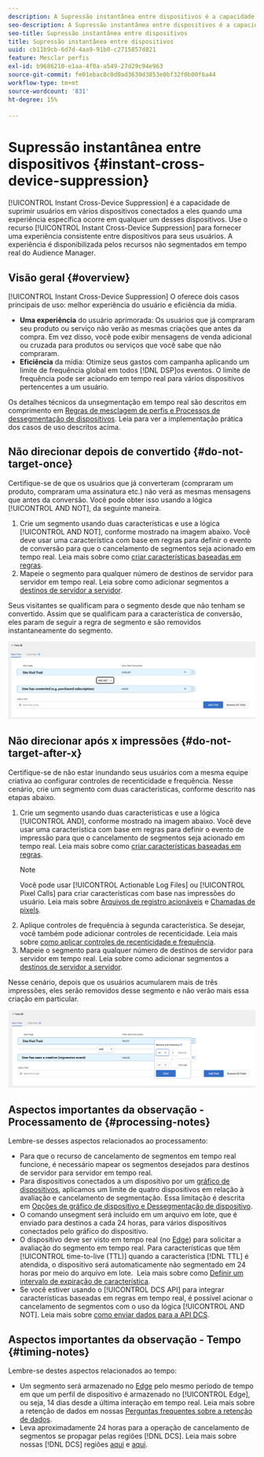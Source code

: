 ```yaml
---
description: A Supressão instantânea entre dispositivos é a capacidade de omitir usuários entre vários dispositivos conectados a eles quando uma experiência em particular ocorrer em um desses dispositivos. Use o recurso de Supressão instantânea entre dispositivos para fornecer uma experiência consistente entre dispositivos para seus usuários. A experiência é disponibilizada pelos recursos não segmentados em tempo real do Audience Manager.
seo-description: A Supressão instantânea entre dispositivos é a capacidade de omitir usuários entre vários dispositivos conectados a eles quando uma experiência em particular ocorrer em um desses dispositivos. Use o recurso de Supressão instantânea entre dispositivos para fornecer uma experiência consistente entre dispositivos para seus usuários. A experiência é disponibilizada pelos recursos não segmentados em tempo real do Audience Manager.
seo-title: Supressão instantânea entre dispositivos
title: Supressão instantânea entre dispositivos
uuid: cb11b9cb-6d7d-4aa9-91b0-c2715857d821
feature: Mesclar perfis
exl-id: b9686210-e1aa-4f0a-a549-27d29c94e963
source-git-commit: fe01ebac8c0d0ad3630d3853e0bf32f0b00f6a44
workflow-type: tm+mt
source-wordcount: '831'
ht-degree: 15%

---
```


# Supressão instantânea entre dispositivos {#instant-cross-device-suppression}

[!UICONTROL Instant Cross-Device Suppression] é a capacidade de suprimir usuários em vários dispositivos conectados a eles quando uma experiência específica ocorre em qualquer um desses dispositivos. Use o recurso [!UICONTROL Instant Cross-Device Suppression] para fornecer uma experiência consistente entre dispositivos para seus usuários. A experiência é disponibilizada pelos recursos não segmentados em tempo real do Audience Manager.

## Visão geral {#overview}

[!UICONTROL Instant Cross-Device Suppression] O oferece dois casos principais de uso: melhor experiência do usuário e eficiência da mídia.

* **Uma experiência** do usuário aprimorada: Os usuários que já compraram seu produto ou serviço não verão as mesmas criações que antes da compra. Em vez disso, você pode exibir mensagens de venda adicional ou cruzada para produtos ou serviços que você sabe que não compraram.
* **Eficiência** da mídia: Otimize seus gastos com campanha aplicando um limite de frequência global em todos  [!DNL DSP]os eventos. O limite de frequência pode ser acionado em tempo real para vários dispositivos pertencentes a um usuário.

Os detalhes técnicos da unsegmentação em tempo real são descritos em comprimento em [Regras de mesclagem de perfis e Processos de dessegmentação de dispositivos](merge-rule-unsegment.md). Leia para ver a implementação prática dos casos de uso descritos acima.

## Não direcionar depois de convertido {#do-not-target-once}

Certifique-se de que os usuários que já converteram (compraram um produto, compraram uma assinatura etc.) não verá as mesmas mensagens que antes da conversão. Você pode obter isso usando a lógica [!UICONTROL AND NOT], da seguinte maneira.

1. Crie um segmento usando duas características e use a lógica [!UICONTROL AND NOT], conforme mostrado na imagem abaixo. Você deve usar uma característica com base em regras para definir o evento de conversão para que o cancelamento de segmentos seja acionado em tempo real. Leia mais sobre como [criar características baseadas em regras](../traits/create-onboarded-rule-based-traits.md).
2. Mapeie o segmento para qualquer número de destinos de servidor para servidor em tempo real. Leia sobre como adicionar segmentos a [destinos de servidor a servidor](../destinations/add-edit-segments.md).

Seus visitantes se qualificam para o segmento desde que não tenham se convertido. Assim que se qualificam para a característica de conversão, eles param de seguir a regra de segmento e são removidos instantaneamente do segmento.

![](assets/and_not_use_case.png)

## Não direcionar após x impressões {#do-not-target-after-x}

Certifique-se de não estar inundando seus usuários com a mesma equipe criativa ao configurar controles de recenticidade e frequência. Nesse cenário, crie um segmento com duas características, conforme descrito nas etapas abaixo.

1. Crie um segmento usando duas características e use a lógica [!UICONTROL AND], conforme mostrado na imagem abaixo. Você deve usar uma característica com base em regras para definir o evento de impressão para que o cancelamento de segmentos seja acionado em tempo real. Leia mais sobre como [criar características baseadas em regras](../traits/create-onboarded-rule-based-traits.md).
   >[!NOTE]
   >
   >Você pode usar [!UICONTROL Actionable Log Files] ou [!UICONTROL Pixel Calls] para criar características com base nas impressões do usuário. Leia mais sobre [Arquivos de registro acionáveis](../../integration/media-data-integration/actionable-log-files.md) e [Chamadas de pixels](../../integration/media-data-integration/impression-data-pixels.md).
2. Aplique controles de frequência à segunda característica. Se desejar, você também pode adicionar controles de recenticidade. Leia mais sobre [como aplicar controles de recenticidade e frequência](../segments/recency-and-frequency.md).
3. Mapeie o segmento para qualquer número de destinos de servidor para servidor em tempo real. Leia sobre como adicionar segmentos a [destinos de servidor a servidor](../destinations/add-edit-segments.md).

Nesse cenário, depois que os usuários acumularem mais de três impressões, eles serão removidos desse segmento e não verão mais essa criação em particular.

![](assets/impressions_use_case.png)

## Aspectos importantes da observação - Processamento de {#processing-notes}

Lembre-se desses aspectos relacionados ao processamento:

* Para que o recurso de cancelamento de segmentos em tempo real funcione, é necessário mapear os segmentos desejados para destinos de servidor para servidor em tempo real.
* Para dispositivos conectados a um dispositivo por um [gráfico de dispositivos](profile-link-use-case.md#recommendations), aplicamos um limite de quatro dispositivos em relação à avaliação e cancelamento de segmentação. Essa limitação é descrita em [Opções de gráfico de dispositivo e Dessegmentação de dispositivo](merge-rule-unsegment.md#device-graph-options-unsegmentation). &#x200B;
* O comando unsegment será incluído em um arquivo em lote, que é enviado para destinos a cada 24 horas, para vários dispositivos conectados pelo gráfico do dispositivo.
* O dispositivo deve ser visto em tempo real (no [Edge](../../reference/system-components/components-edge.md)) para solicitar a avaliação do segmento em tempo real. Para características que têm [!UICONTROL time-to-live (TTL)] quando a característica [!DNL TTL] é atendida, o dispositivo será automaticamente não segmentado em 24 horas por meio do arquivo em lote. &#x200B; Leia mais sobre como [Definir um intervalo de expiração de característica](../traits/create-onboarded-rule-based-traits.md#set-expiration-interval).
* Se você estiver usando o [!UICONTROL DCS API] para integrar características baseadas em regras em tempo real, é possível acionar o cancelamento de segmentos com o uso da lógica [!UICONTROL AND NOT]. Leia mais sobre [como enviar dados para a API DCS](../../api/dcs-intro/dcs-event-calls/dcs-url-send.md). &#x200B;

## Aspectos importantes da observação - Tempo {#timing-notes}

Lembre-se destes aspectos relacionados ao tempo:

* Um segmento será armazenado no [Edge](../../reference/system-components/components-edge.md) pelo mesmo período de tempo em que um perfil de dispositivo é armazenado no [!UICONTROL Edge], ou seja, 14 dias desde a última interação em tempo real. Leia mais sobre a retenção de dados em nossas [Perguntas frequentes sobre a retenção de dados](../../faq/faq-privacy.md#data-retention-faq).
* Leva aproximadamente 24 horas para a operação de cancelamento de segmentos se propagar pelas regiões [!DNL DCS]. Leia mais sobre nossas [!DNL DCS] regiões [aqui](../..//reference/system-components/components-data-collection.md) e [aqui](../../api/dcs-intro/dcs-api-reference/dcs-regions.md).
